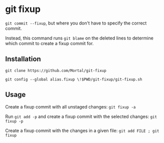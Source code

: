 git fixup
=========

`git commit --fixup`, but where you don't have to specify the correct commit.

Instead, this command runs `git blame` on the deleted lines to determine which commit to create a fixup commit for.

Installation
------------

`git clone https://github.com/Mortal/git-fixup`

`git config --global alias.fixup \!$PWD/git-fixup/git-fixup.sh`

Usage
-----

Create a fixup commit with all unstaged changes: `git fixup -a`

Run `git add -p` and create a fixup commit with the selected changes: `git fixup -p`

Create a fixup commit with the changes in a given file: `git add FILE ; git fixup`
